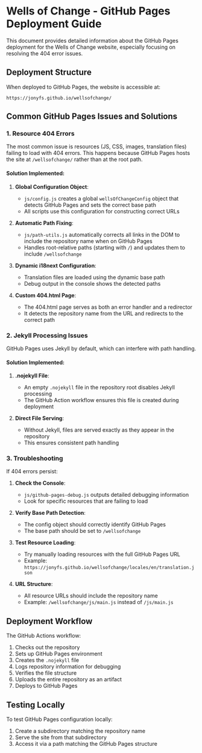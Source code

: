 # Wells of Change - GitHub Pages Deployment Guide

This document provides detailed information about the GitHub Pages deployment for the Wells of Change website, especially focusing on resolving the 404 error issues.

## Deployment Structure

When deployed to GitHub Pages, the website is accessible at:
```
https://jonyfs.github.io/wellsofchange/
```

## Common GitHub Pages Issues and Solutions

### 1. Resource 404 Errors

The most common issue is resources (JS, CSS, images, translation files) failing to load with 404 errors. This happens because GitHub Pages hosts the site at `/wellsofchange/` rather than at the root path.

#### Solution Implemented:

1. **Global Configuration Object**: 
   - `js/config.js` creates a global `wellsOfChangeConfig` object that detects GitHub Pages and sets the correct base path
   - All scripts use this configuration for constructing correct URLs

2. **Automatic Path Fixing**:
   - `js/path-utils.js` automatically corrects all links in the DOM to include the repository name when on GitHub Pages
   - Handles root-relative paths (starting with `/`) and updates them to include `/wellsofchange`

3. **Dynamic i18next Configuration**:
   - Translation files are loaded using the dynamic base path
   - Debug output in the console shows the detected paths

4. **Custom 404.html Page**:
   - The 404.html page serves as both an error handler and a redirector
   - It detects the repository name from the URL and redirects to the correct path

### 2. Jekyll Processing Issues

GitHub Pages uses Jekyll by default, which can interfere with path handling.

#### Solution Implemented:

1. **.nojekyll File**:
   - An empty `.nojekyll` file in the repository root disables Jekyll processing
   - The GitHub Action workflow ensures this file is created during deployment

2. **Direct File Serving**:
   - Without Jekyll, files are served exactly as they appear in the repository
   - This ensures consistent path handling

### 3. Troubleshooting

If 404 errors persist:

1. **Check the Console**:
   - `js/github-pages-debug.js` outputs detailed debugging information
   - Look for specific resources that are failing to load

2. **Verify Base Path Detection**:
   - The config object should correctly identify GitHub Pages
   - The base path should be set to `/wellsofchange`

3. **Test Resource Loading**:
   - Try manually loading resources with the full GitHub Pages URL
   - Example: `https://jonyfs.github.io/wellsofchange/locales/en/translation.json`

4. **URL Structure**:
   - All resource URLs should include the repository name
   - Example: `/wellsofchange/js/main.js` instead of `/js/main.js`

## Deployment Workflow

The GitHub Actions workflow:

1. Checks out the repository
2. Sets up GitHub Pages environment
3. Creates the `.nojekyll` file
4. Logs repository information for debugging
5. Verifies the file structure
6. Uploads the entire repository as an artifact
7. Deploys to GitHub Pages

## Testing Locally

To test GitHub Pages configuration locally:

1. Create a subdirectory matching the repository name
2. Serve the site from that subdirectory
3. Access it via a path matching the GitHub Pages structure
